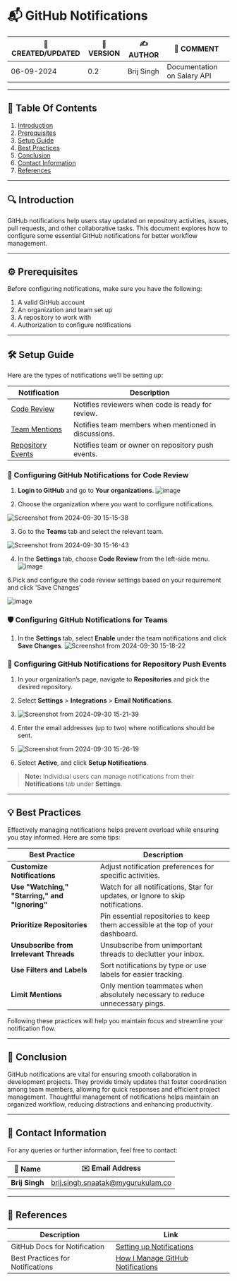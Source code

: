 
# 📬 GitHub Notifications

| 📅 CREATED/UPDATED | 📌 VERSION | ✍️ AUTHOR    | 📝 COMMENT                     |
|--------------------|------------|--------------|--------------------------------|
| 06-09-2024         | 0.2        | Brij Singh   | Documentation on Salary API    |

---

## 📑 Table Of Contents 
1. [Introduction](#introduction)
2. [Prerequisites](#prerequisites)
3. [Setup Guide](#setup-guide)
4. [Best Practices](#best-practices)
5. [Conclusion](#conclusion)
6. [Contact Information](#contact-information)
7. [References](#references)

---

## 🔍 Introduction
GitHub notifications help users stay updated on repository activities, issues, pull requests, and other collaborative tasks. This document explores how to configure some essential GitHub notifications for better workflow management.

---

## ⚙️ Prerequisites 
Before configuring notifications, make sure you have the following:
1. A valid GitHub account
2. An organization and team set up
3. A repository to work with
4. Authorization to configure notifications

---

## 🛠️ Setup Guide

Here are the types of notifications we’ll be setting up:

| **Notification**       | **Description**                                                                 |
| ---------------------- | ------------------------------------------------------------------------------- |
| [Code Review](#configuring-github-notifications-for-code-review)     | Notifies reviewers when code is ready for review. |
| [Team Mentions](#configuring-github-notifications-for-teams)        | Notifies team members when mentioned in discussions. |
| [Repository Events](#configuring-github-notifications-for-repository-push-events) | Notifies team or owner on repository push events. |

### 🔧 **Configuring GitHub Notifications for Code Review**

1. **Login to GitHub** and go to **Your organizations**.
![image](https://github.com/user-attachments/assets/7d94141d-c2ef-4401-9863-348a554c29dc)



2. Choose the organization where you want to configure notifications.

 ![Screenshot from 2024-09-30 15-15-38](https://github.com/user-attachments/assets/89838648-4d4a-494a-8931-32b8db41c516)

 
  
3. Go to the **Teams** tab and select the relevant team.

 ![Screenshot from 2024-09-30 15-16-43](https://github.com/user-attachments/assets/99add14c-53bd-4501-8cea-4ce6f9700b65)

4. In the **Settings** tab, choose **Code Review** from the left-side menu.
![image](https://github.com/user-attachments/assets/0fcff9ed-ae6f-4415-bed4-9738bce746b8)

6.Pick and configure the code review settings based on your requirement and click 'Save Changes'

![image](https://github.com/user-attachments/assets/e0b60199-7509-4a2c-9fe2-8736d4bc457c)


### 🛡️ **Configuring GitHub Notifications for Teams**


1. In the **Settings** tab, select **Enable** under the team notifications and click **Save Changes**.
![Screenshot from 2024-09-30 15-18-22](https://github.com/user-attachments/assets/97738a50-ecdb-492b-9ee1-ff59295a9ac3)

### 🔔 **Configuring GitHub Notifications for Repository Push Events**

1. In your organization’s page, navigate to **Repositories** and pick the desired repository.
2. Select **Settings** > **Integrations** > **Email Notifications**.
3. ![Screenshot from 2024-09-30 15-21-39](https://github.com/user-attachments/assets/123d0db1-7ee3-44b6-b825-2e206af12d6d)

4. Enter the email addresses (up to two) where notifications should be sent.
5. ![Screenshot from 2024-09-30 15-26-19](https://github.com/user-attachments/assets/4d64b94c-2212-4ca8-82d9-ed843bf7bc5d)

6. Select **Active**, and click **Setup Notifications**.

> **Note:** Individual users can manage notifications from their **Notifications** tab under **Settings**.

---

## 💡 Best Practices

Effectively managing notifications helps prevent overload while ensuring you stay informed. Here are some tips:

| **Best Practice**                | **Description**                                                                 |
| -------------------------------- | --------------------------------------------------------------------------------|
| **Customize Notifications**      | Adjust notification preferences for specific activities.                         |
| **Use "Watching," "Starring," and "Ignoring"** | Watch for all notifications, Star for updates, or Ignore to skip notifications. |
| **Prioritize Repositories**       | Pin essential repositories to keep them accessible at the top of your dashboard. |
| **Unsubscribe from Irrelevant Threads** | Unsubscribe from unimportant threads to declutter your inbox.                 |
| **Use Filters and Labels**        | Sort notifications by type or use labels for easier tracking.                    |
| **Limit Mentions**                | Only mention teammates when absolutely necessary to reduce unnecessary pings.    |
Following these practices will help you maintain focus and streamline your notification flow.

---

## 📝 Conclusion

GitHub notifications are vital for ensuring smooth collaboration in development projects. They provide timely updates that foster coordination among team members, allowing for quick responses and efficient project management. Thoughtful management of notifications helps maintain an organized workflow, reducing distractions and enhancing productivity.

---

## 📧 Contact Information

For any queries or further information, feel free to contact:

| 📛 Name       | ✉️ Email Address                    |
|---------------|-------------------------------------|
| **Brij Singh**| brij.singh.snaatak@mygurukulam.co   |

---

## 🔗 References

| **Description**               | **Link**                                                                                     |
| ----------------------------- | -------------------------------------------------------------------------------------------- |
| GitHub Docs for Notification   | [Setting up Notifications](https://docs.github.com/en/account-and-profile/managing-subscriptions-and-notifications-on-github/setting-up-notifications/about-notifications) |
| Best Practices for Notifications | [How I Manage GitHub Notifications](https://ben.balter.com/2020/08/25/how-i-manage-github-notifications/) |
